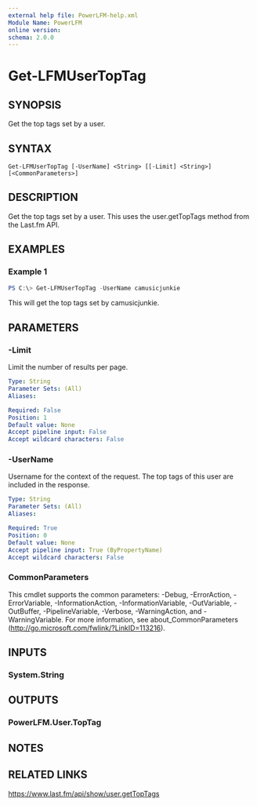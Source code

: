 ```yaml
---
external help file: PowerLFM-help.xml
Module Name: PowerLFM
online version:
schema: 2.0.0
---
```


# Get-LFMUserTopTag

## SYNOPSIS
Get the top tags set by a user.

## SYNTAX

```
Get-LFMUserTopTag [-UserName] <String> [[-Limit] <String>] [<CommonParameters>]
```

## DESCRIPTION
Get the top tags set by a user. This uses the user.getTopTags method from the Last.fm API.

## EXAMPLES

### Example 1
```powershell
PS C:\> Get-LFMUserTopTag -UserName camusicjunkie
```

This will get the top tags set by camusicjunkie.

## PARAMETERS

### -Limit
Limit the number of results per page.

```yaml
Type: String
Parameter Sets: (All)
Aliases:

Required: False
Position: 1
Default value: None
Accept pipeline input: False
Accept wildcard characters: False
```

### -UserName
Username for the context of the request. The top tags of this user are included in the response.

```yaml
Type: String
Parameter Sets: (All)
Aliases:

Required: True
Position: 0
Default value: None
Accept pipeline input: True (ByPropertyName)
Accept wildcard characters: False
```

### CommonParameters
This cmdlet supports the common parameters: -Debug, -ErrorAction, -ErrorVariable, -InformationAction, -InformationVariable, -OutVariable, -OutBuffer, -PipelineVariable, -Verbose, -WarningAction, and -WarningVariable.
For more information, see about_CommonParameters (http://go.microsoft.com/fwlink/?LinkID=113216).

## INPUTS

### System.String

## OUTPUTS

### PowerLFM.User.TopTag

## NOTES

## RELATED LINKS

https://www.last.fm/api/show/user.getTopTags

